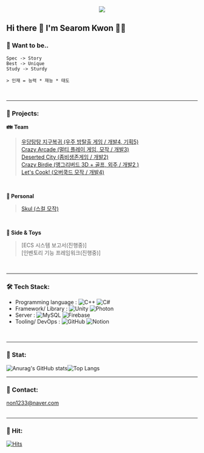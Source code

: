 <div align= "center">
    <img src="https://capsule-render.vercel.app/api?type=soft&color=0:9eecff,100:58eedd&height=150&text=Game%20Developer%20NonnaKwon&fontSize=40&textBg=false&desc=☁️New%20world,%20New%20Rom☁️&fontAlignY=45&descAlignY=75&section=header&animation=twinkling&fontColor=0F3067" />
</div>

## Hi there 👋 I'm Searom Kwon 👩‍💻

### 💭 Want to be.. 
```
Spec -> Story
Best -> Unique
Study -> Sturdy

> 인재 = 능력 * 재능 * 태도
```
<br>

---
### 🏢 Projects: 
 **👪 Team** <br/>
> [우당탕탕 지구복귀  (우주 방탈출 게임 / 개발4, 기획5)](https://github.com/NonnaKwon/ReturnToEarth-Clone)<br/>
> [Crazy Arcade  (멀티 플레이 게임, 모작 / 개발3)](https://github.com/NonnaKwon/KrustyKrab-CrazyArcade) <br/>
> [Deserted City  (좀비생존게임 / 개발2)](https://github.com/NonnaKwon/Zombie_Team_Project) <br/>
> [Crazy Birdie  (앵그리버드 3D + 골프, 외주 / 개발2 )](https://play.google.com/store/apps/details?id=com.PhiNetworks.com.AngryBirdie) <br/>
> [Let's Cook! (오버쿡드 모작 / 개발4)](https://youtu.be/uKwbjMid2jY?si=jsBCb4OvclMoKXQK) <br/>

<br/>

**🚶 Personal** <br/>
> [Skul (스컬 모작)](https://github.com/NonnaKwon/Skul_Project) <br/>

<br/> 

**🤖 Side & Toys**<br/>
> [ECS 시스템 보고서(진행중)] <br/>
> [인벤토리 기능 프레임워크(진행중)]
<br/> 

---
### 🛠️ Tech Stack:

- Programming language :
![C++](https://img.shields.io/badge/-C++-00599C?style=flat&logo=Java&logoColor=white)
![C#](https://img.shields.io/badge/-C%23-%23239120.svg?style=flat&logo=c-sharp&logoColor=white)
- Framework/ Library :
![Unity](https://img.shields.io/badge/-Unity-%23000000.svg?style=flat&logo=unity&logoColor=white)
![Photon](https://img.shields.io/badge/-Photon-%23000000.svg?style=flat&logo=photon&logoColor=white) 
- Server :
![MySQL](https://img.shields.io/badge/-MySQL-4479A1?logo=mysql&logoColor=white)
![Firebase](https://img.shields.io/badge/-Firebase-F05032?style=flat&logo=firebase&logoColor=white) 
- Tooling/ DevOps :
![GitHub](https://img.shields.io/badge/-GitHub-F05032?style=flat&logo=git&logoColor=white)
![Notion](https://img.shields.io/badge/-Notion-000000?style=flat&logo=Notion&logoColor=white)
<br>

---
### 🏅 Stat:

![Anurag's GitHub stats](https://github-readme-stats.vercel.app/api?username=NonnaKwon&count_private=true&show_icons=true&theme=default)![Top Langs](https://github-readme-stats.vercel.app/api/top-langs/?username=NonnaKwon&layout=compact&theme=default&title_color=3CAFE0&text_color=4283AB&icon_color=3CAFE0&border_color=4283AB&hide_border=True)

---
### 💌 Contact:
non1233@naver.com
<br><br>

---
### 🔫 Hit:       
[![Hits](https://hits.seeyoufarm.com/api/count/incr/badge.svg?url=https%3A%2F%2Fgithub.com%2FNonnaKwon&count_bg=%2379C83D&title_bg=%23555555&icon=&icon_color=%23E7E7E7&title=hits&edge_flat=false)](https://hits.seeyoufarm.com)
